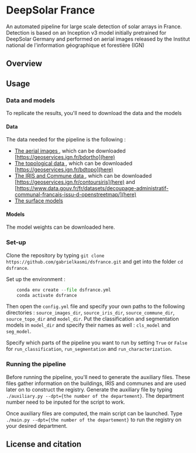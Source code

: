 # DeepSolar France

An automated pipeline for large scale detection of solar arrays in France. Detection is based on an Inception v3 model initially pretrained for DeepSolar Germany and performed on aerial images released by the Institut national de l'information géographique et forestière (IGN)

## Overview
## Usage

### Data and models

To replicate the results, you'll need to download the data and the models

#### Data

The data needed for the pipeline is the following :
- <u> The aerial images </u>, which can be downloaded [https://geoservices.ign.fr/bdortho](here)
- <u> The topological data </u>, which can be downloaded [https://geoservices.ign.fr/bdtopo](here)
- <u> The IRIS and Commune data </u>, which can be downloaded [https://geoservices.ign.fr/contoursiris](here) and [https://www.data.gouv.fr/fr/datasets/decoupage-administratif-communal-francais-issu-d-openstreetmap/](here)
- <u> The surface models </u>

#### Models

The model weights can be downloaded here.

### Set-up 

Clone the repository by typing `git clone https://github.com/gabrielkasmi/dsfrance.git` and get into the folder `cd dsfrance`. 

Set up the environment :

```python
    conda env create --file dsfrance.yml
    conda activate dsfrance
```

Then open the `config.yml` file and specify your own paths to the following directories : `source_images_dir`, `source_iris_dir`, `source_commune_dir`, `source_topo_dir` and `model_dir`. Put the classification and segmentation models in `model_dir` and specify their names as well : `cls_model` and `seg_model`. 

Specify which parts of the pipeline you want to run by setting `True` or `False` for `run_classification`, `run_segmentation` and `run_characterization`.

### Running the pipeline

Before running the pipeline, you'll need to generate the auxiliary files. These files gather information on the buildings, IRIS and communes and are used later on to construct the registry. Generate the auxiliary file by typing `./auxiliary.py --dpt={the number of the departement}`. The department number need to be inputed for the script to work.

Once auxiliary files are computed, the main script can be launched. Type `./main.py --dpt={the number of the departement}` to run the registry on your desired department.


## License and citation
